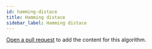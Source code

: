 ```yaml
---
id: hamming-distace
title: Hamming distace
sidebar_label: Hamming distace
---
```


[Open a pull request](https://github.com/AllAlgorithms/algorithms/tree/master/docs/hamming-distace.md) to add the content for this algorithm.
